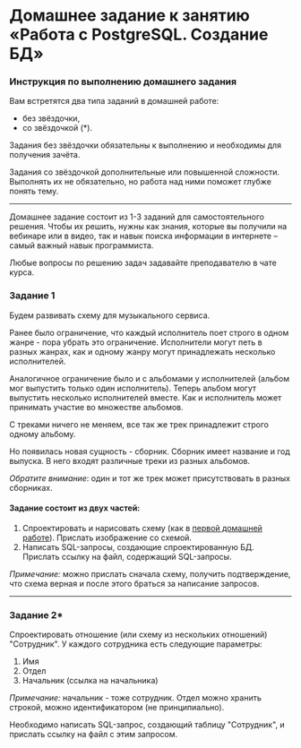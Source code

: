 # Домашнее задание к занятию «Работа с PostgreSQL. Создание БД»

### Инструкция по выполнению домашнего задания

Вам встретятся два типа заданий в домашней работе:

- без звёздочки,
- со звёздочкой (*).

Задания без звёздочки обязательны к выполнению и необходимы для получения зачёта.

Задания со звёздочкой дополнительные или повышенной сложности. Выполнять их не обязательно, но работа над ними поможет глубже понять тему.

-----

Домашнее задание состоит из 1-3 заданий для самостоятельного решения. Чтобы их решить, нужны как знания, которые вы получили на вебинаре или в видео, так и навык поиска информации в интернете – самый важный навык программиста.

Любые вопросы по решению задач задавайте преподавателю в чате курса.

### Задание 1

Будем развивать схему для музыкального сервиса.

Ранее было ограничение, что каждый исполнитель поет строго в одном жанре - пора убрать это ограничение. Исполнители могут петь в разных жанрах, как и одному жанру могут принадлежать несколько исполнителей.

Аналогичное ограничение было и с альбомами у исполнителей (альбом мог выпустить только один исполнитель). Теперь альбом могут выпустить несколько исполнителей вместе. Как и исполнитель может принимать участие во множестве альбомов.

С треками ничего не меняем, все так же трек принадлежит строго одному альбому.

Но появилась новая сущность - сборник. Сборник имеет название и год выпуска. В него входят различные треки из разных альбомов.

_Обратите внимание_: один и тот же трек может присутствовать в разных сборниках.

#### Задание состоит из двух частей:

1. Спроектировать и нарисовать схему (как в [первой домашней работе](https://github.com/netology-code/sqlcpp-homeworks/tree/main/01#readme)). Прислать изображение со схемой.
2. Написать SQL-запросы, создающие спроектированную БД. Прислать ссылку на файл, содержащий SQL-запросы.

_Примечание:_ можно прислать сначала схему, получить подтверждение, что схема верная и после этого браться за написание запросов.

---

### Задание 2*

Спроектировать отношение (или схему из нескольких отношений) "Сотрудник". У каждого сотрудника есть следующие параметры:

1. Имя
2. Отдел
3. Начальник (ссылка на начальника)

_Примечание:_ начальник - тоже сотрудник. Отдел можно хранить строкой, можно идентификатором (не принципиально).

Необходимо написать SQL-запрос, создающий таблицу "Сотрудник", и прислать ссылку на файл с этим запросом.

